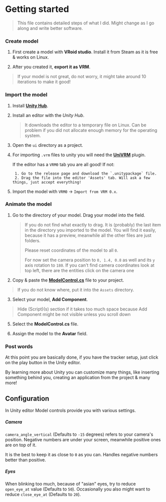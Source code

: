 # Getting started

> This file contains detailed steps of what I did. Might change as I go along and write better software.

### Create model

1. First create a model with **VRoid studio**. Install it from Steam as it is free & works on Linux.
   
2. After you created it, **export it as VRM**.

> If your model is not great, do not worry, it might take around 10 iterations to make it good!

### Import the model

1. Install [**Unity Hub**](https://unity3d.com/get-unity/download).

2. Install an editor with the *Unity Hub*.
    
    > It downloads the editor to a temporary file on Linux. Can be problem if you did not allocate enough memory for
    > the operating system.

3. Open the `ui` directory as a project.

4. For importing `.vrm` files to unity you will need the [**UniVRM**](https://github.com/vrm-c/UniVRM) plugin.
   
    If the editor has a `VRM0` tab you are all good! If not:
        
        1. Go to the release page and download the `.unitypackage` file.
        2. Drag the file into the editor 'Assets' tab. Will ask a few things, just accept everything!

5. Import the model with `VRM0` -> `Import from VRM 0.x`.

### Animate the model

1. Go to the directory of your model. Drag your model into the field.
   
    > If you do not find what exactly to drag. It is (probably) the last item in the directory you imported to the
    > model. You will find it easily, because it has a preview, meanwhile all the other files are just folders.
    >
    > Please reset coordinates of the model to all `0`.
    >
    > For now set the camera position to `0, 1.4, 0.8` as well and its `y` axis rotation to `180`.
    > If you can't find camera coordinates look at top left, there are the entities click on the camera one

2. Copy & paste the [**ModelControl.cs**](./Assets/ModelControl.cs) file to your project.
   
> If you do not know where, put it into the `Assets` directory.

3. Select your model, **Add Component**.

> Hide (Script)(s) section if it takes too much space because Add Component might be not visible unless you scroll down

5. Select the **ModelControl.cs** file.

6. Assign the model to the **Avatar** field.

### Post words

At this point you are basically done, if you have the tracker setup, just click on the play button in the Unity editor.

By learning more about Unity you can customize many things, like inserting something behind you, creating an
application from the project & many more!

## Configuration

In Unity editor Model controls provide you with various settings.

##### Camera

`camera_angle_vertical` (Defaults to `-15` degrees) refers to your camera's position. Negative numbers are under
your screen, meanwhile positive ones are on top of it.

It is the best to keep it as close to `0` as you can. Handles negative numbers better than positive.

##### Eyes

When blinking too much, because of "asian" eyes, try to reduce `open_eye_at` value (Defaults to `50`).
Occasionally you also might want to reduce `close_eye_at` (Defaults to `20`).
